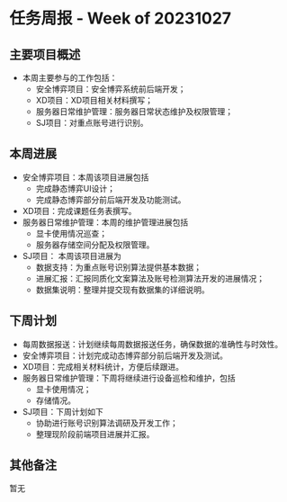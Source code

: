 
# 任务周报 - Week of 20231027


## 主要项目概述
- 本周主要参与的工作包括：
	- 安全博弈项目：安全博弈系统前后端开发；
	- XD项目：XD项目相关材料撰写；
	- 服务器日常维护管理：服务器日常状态维护及权限管理；
	- SJ项目：对重点账号进行识别。


## 本周进展
- 安全博弈项目：本周该项目进展包括
	- 完成静态博弈UI设计；
	- 完成静态博弈部分前后端开发及功能测试。
- XD项目：完成课题任务表撰写。
- 服务器日常维护管理：本周的维护管理进展包括
	- 显卡使用情况巡查；
	- 服务器存储空间分配及权限管理。
- SJ项目： 本周该项目进展为
	- 数据支持：为重点账号识别算法提供基本数据；
	- 进展汇报：汇报同质化文案算法及账号检测算法开发的进展情况；
	- 数据集说明：整理并提交现有数据集的详细说明。


## 下周计划
- 每周数据报送：计划继续每周数据报送任务，确保数据的准确性与时效性。
- 安全博弈项目：计划完成动态博弈部分前后端开发及测试。
- XD项目：完成相关材料统计，方便后续跟进。
- 服务器日常维护管理：下周将继续进行设备巡检和维护，包括
	- 显卡使用情况；
	- 存储情况。
- SJ项目：下周计划如下
	- 协助进行账号识别算法调研及开发工作；
	- 整理现阶段前端项目进展并汇报。


## 其他备注
暂无
